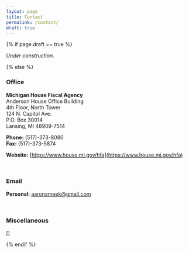 ```yaml
---
layout: page
title: Contact
permalink: /contact/
draft: true
---
```


{% if page.draft == true %}

*Under construction.*

{% else %}

### Office
**Michigan House Fiscal Agency**<br>
Anderson House Office Building<br>
4th Floor, North Tower<br>
124 N. Capitol Ave.<br>
P.O. Box 30014<br>
Lansing, MI 48909-7514<br>

**Phone:** (517)-373-8080<br>
**Fax:** (517)-373-5874

**Website:** [https://www.house.mi.gov/hfa](https://www.house.mi.gov/hfa)

<br>

### Email
<!-- **Official:** [ameek@house.mi.gov](mailto:ameek@house.mi.gov) -->
**Personal:** [aaronameek@gmail.com](mailto:aaronameek@gmail.com)

<br>

### Miscellaneous
[]

{% endif %}


<!--

### *Office*
Department of Political Science  
The George Washington University  
450 Monroe Hall  
2115 G Street NW,  
Washington, DC 20052


### *Email*
Personal: [aaronameek@gmail.com](mailto:aaronameek@gmail.com)  
GWU: [aaronameek@gwu.edu](mailto:aaronameek@gwu.edu)

-->